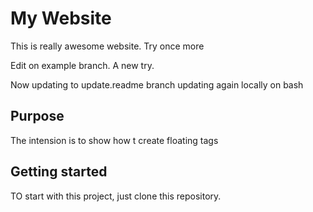 # My Website

This is really awesome website. Try once more

Edit on example branch. A new try.

Now updating to update.readme branch
updating again locally on bash

## Purpose

The intension is to show how t create floating tags

## Getting started

TO start with this project, just clone this repository.
